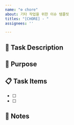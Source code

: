 ```yaml
---
name: "⚙️ chore"
about: 기타 작업을 위한 이슈 템플릿
titles: "[CHORE] - "
assignees: ''

---
```


## 📌 Task Description
<!-- 수행할 작업에 대해 설명해주세요 -->


## 🎯 Purpose
<!-- 이 작업을 수행하는 이유 -->


## 📋 Task Items
- [ ] 
- [ ] 

## 📝 Notes
<!-- 추가 정보나 참고사항 -->
